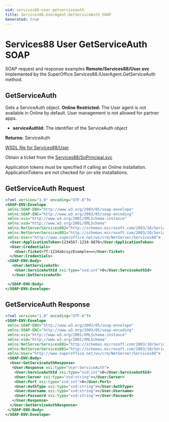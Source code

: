 ```yaml
---
uid: services88-user-getserviceauth
title: Services88.UserAgent.GetServiceAuth SOAP
Generated: true
---
```


# Services88 User GetServiceAuth SOAP

SOAP request and response examples **Remote/Services88/User.svc**
Implemented by the <see cref="M:SuperOffice.Services88.IUserAgent.GetServiceAuth">SuperOffice.Services88.IUserAgent.GetServiceAuth</see> method.

## GetServiceAuth

Gets a ServiceAuth object.
<para /><b>Online Restricted:</b> The User agent is not available in Online by default. User management is not allowed for partner apps.

* **serviceAuthId:** The identifier of the ServiceAuth object

**Returns:** ServiceAuth


[WSDL file for Services88/User](../Services88-User.md)

Obtain a ticket from the [Services88/SoPrincipal.svc](../SoPrincipal/SoPrincipal.md)

Application tokens must be specified if calling an Online installation. ApplicationTokens are not checked for on-site installations.

## GetServiceAuth Request

```xml
<?xml version="1.0" encoding="UTF-8"?>
<SOAP-ENV:Envelope
 xmlns:SOAP-ENV="http://www.w3.org/2003/05/soap-envelope"
 xmlns:SOAP-ENC="http://www.w3.org/2003/05/soap-encoding"
 xmlns:xsi="http://www.w3.org/2001/XMLSchema-instance"
 xmlns:xsd="http://www.w3.org/2001/XMLSchema"
 xmlns:NetServerServices882="http://schemas.microsoft.com/2003/10/Serialization/Arrays"
 xmlns:NetServerServices881="http://schemas.microsoft.com/2003/10/Serialization/"
 xmlns:User="http://www.superoffice.net/ws/crm/NetServer/Services88">
  <User:ApplicationToken>1234567-1234-9876</User:ApplicationToken>
  <User:Credentials>
    <User:Ticket>7T:1234abcxyzExample==</User:Ticket>
  </User:Credentials>
 <SOAP-ENV:Body>
   <User:GetServiceAuth>
    <User:ServiceAuthId xsi:type="xsd:int">0</User:ServiceAuthId>
   </User:GetServiceAuth>

 </SOAP-ENV:Body>
</SOAP-ENV:Envelope>

```


## GetServiceAuth Response

```xml
<?xml version="1.0" encoding="UTF-8"?>
<SOAP-ENV:Envelope
 xmlns:SOAP-ENV="http://www.w3.org/2003/05/soap-envelope"
 xmlns:SOAP-ENC="http://www.w3.org/2003/05/soap-encoding"
 xmlns:xsi="http://www.w3.org/2001/XMLSchema-instance"
 xmlns:xsd="http://www.w3.org/2001/XMLSchema"
 xmlns:NetServerServices882="http://schemas.microsoft.com/2003/10/Serialization/Arrays"
 xmlns:NetServerServices881="http://schemas.microsoft.com/2003/10/Serialization/"
 xmlns:User="http://www.superoffice.net/ws/crm/NetServer/Services88">
 <SOAP-ENV:Body>
  <User:GetServiceAuthResponse>
   <User:Response xsi:type="User:ServiceAuth">
    <User:ServiceAuthId xsi:type="xsd:int">0</User:ServiceAuthId>
    <User:Server xsi:type="xsd:string"></User:Server>
    <User:Port xsi:type="xsd:int">0</User:Port>
    <User:AuthType xsi:type="xsd:string"></User:AuthType>
    <User:Username xsi:type="xsd:string"></User:Username>
    <User:Password xsi:type="xsd:string"></User:Password>
   </User:Response>
  </User:GetServiceAuthResponse>
 </SOAP-ENV:Body>
</SOAP-ENV:Envelope>

```

